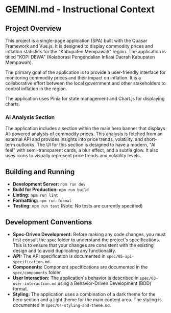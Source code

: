 # GEMINI.md - Instructional Context

## Project Overview

This project is a single-page application (SPA) built with the Quasar Framework and Vue.js. It is designed to display commodity prices and inflation statistics for the "Kabupaten Mempawah" region. The application is titled "KOPI DEWA" (Kolaborasi Pengendalian Inflasi Daerah Kabupaten Mempawah).

The primary goal of the application is to provide a user-friendly interface for monitoring commodity prices and their impact on inflation. It is a collaborative effort between the local government and other stakeholders to control inflation in the region.

The application uses Pinia for state management and Chart.js for displaying charts.

### AI Analysis Section

The application includes a section within the main hero banner that displays AI-powered analysis of commodity prices. This analysis is fetched from an external API and provides insights into price trends, volatility, and short-term outlooks. The UI for this section is designed to have a modern, "AI feel" with semi-transparent cards, a blur effect, and a subtle glow. It also uses icons to visually represent price trends and volatility levels.

## Building and Running

*   **Development Server:** `npm run dev`
*   **Build for Production:** `npm run build`
*   **Linting:** `npm run lint`
*   **Formatting:** `npm run format`
*   **Testing:** `npm run test` (Note: No tests are currently specified)

## Development Conventions

*   **Spec-Driven Development:** Before making any code changes, you must first consult the `spec` folder to understand the project's specifications. This is to ensure that your changes are consistent with the existing design and to avoid duplicating any functionality.
*   **API:** The API specification is documented in `spec/05-api-specification.md`.
*   **Components:** Component specifications are documented in the `spec/components` folder.
*   **User Interaction:** The application's behavior is described in `spec/03-user-interaction.md` using a Behavior-Driven Development (BDD) format.
*   **Styling:** The application uses a combination of a dark theme for the hero section and a light theme for the main content area. The styling is documented in `spec/04-styling-and-theme.md`.
